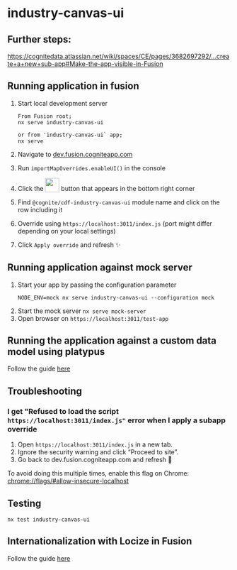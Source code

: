 # industry-canvas-ui

## Further steps:

https://cognitedata.atlassian.net/wiki/spaces/CE/pages/3682697292/...create+a+new+sub-app#Make-the-app-visible-in-Fusion

## Running application in fusion

1. Start local development server

   ```
   From Fusion root;
   nx serve industry-canvas-ui

   or from 'industry-canvas-ui` app;
   nx serve
   ```

2. Navigate to [dev.fusion.cogniteapp.com](dev.fusion.cogniteapp.com)
3. Run `importMapOverrides.enableUI()` in the console
4. Click the <img width="32" valign="bottom" src="https://user-images.githubusercontent.com/6615090/165697621-dc80186c-2bdc-4f1c-90a1-d7ab4f985efc.png"> button that appears in the bottom right corner
5. Find `@cognite/cdf-industry-canvas-ui` module name and click on the row including it
6. Override using `https://localhost:3011/index.js` (port might differ depending on your local settings)
7. Click `Apply override` and refresh ✨

## Running application against mock server

1. Start your app by passing the configuration parameter
   ```
   NODE_ENV=mock nx serve industry-canvas-ui --configuration mock
   ```
2. Start the mock server `nx serve mock-server`
3. Open browser on `https://localhost:3011/test-app`

## Running the application against a custom data model using platypus

Follow the guide
[here](https://github.com/cognitedata/fusion/blob/master/libs/industry-canvas/src/lib/services/RunningAgainstDevDatamodel.md)

## Troubleshooting

### I get "Refused to load the script `https://localhost:3011/index.js"` error when I apply a subapp override

1.  Open `https://localhost:3011/index.js` in a new tab.
2.  Ignore the security warning and click “Proceed to site”.
3.  Go back to dev.fusion.cogniteapp.com and refresh 🔄

To avoid doing this multiple times, enable this flag on Chrome:
[chrome://flags/#allow-insecure-localhost](chrome://flags/#allow-insecure-localhost)

## Testing

```
nx test industry-canvas-ui
```

## Internationalization with Locize in Fusion

Follow the guide [here](https://cognitedata.atlassian.net/wiki/spaces/CE/pages/3519545557/Internationalization+with+Locize+in+Fusion)
